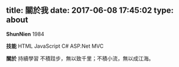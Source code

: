 title: 關於我
date: 2017-06-08 17:45:02
type: about
---

__ShunNien__
1984

__技能__
HTML
JavaScript
C#
ASP.Net MVC

__關於__
持續學習
不積跬步，無以致千里；不積小流，無以成江海。

